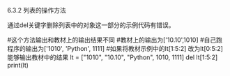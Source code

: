 6.3.2 列表的操作方法

通过del关键字删除列表中的对象这一部分的示例代码有错误。

#这个方法输出和教材上的输出结果不同
#教材上的输出为['10.10',1010] 
#自己跑程序的输出为['1010', 'Python', 1111]
#如果将教材示例中的lt[1:5:2] 改为lt[0:5:2]能够输出教材中的结果
lt = ["1010", "10.10", "Python", 1010, 1111]
del lt[1:5:2]
print(lt)


